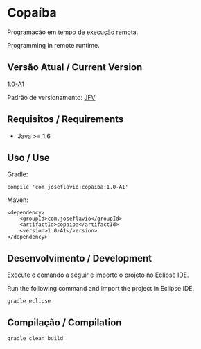 # Copaíba

Programação em tempo de execução remota.

Programming in remote runtime.

## Versão Atual / Current Version

1.0-A1

Padrão de versionamento: [JFV](http://joseflavio.com/jfv)

## Requisitos / Requirements

* Java >= 1.6

## Uso / Use

Gradle:

    compile 'com.joseflavio:copaiba:1.0-A1'

Maven:

    <dependency>
        <groupId>com.joseflavio</groupId>
        <artifactId>copaiba</artifactId>
        <version>1.0-A1</version>
    </dependency>

## Desenvolvimento / Development

Execute o comando a seguir e importe o projeto no Eclipse IDE.

Run the following command and import the project in Eclipse IDE.

    gradle eclipse

## Compilação / Compilation

    gradle clean build
